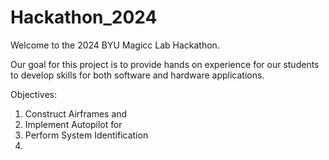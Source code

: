 # Hackathon_2024


Welcome to the 2024 BYU Magicc Lab Hackathon.

Our goal for this project is to provide hands on experience for our students to develop skills
for both software and hardware applications.



Objectives:

1. Construct Airframes and
2. Implement Autopilot for
3. Perform System Identification
4.  
